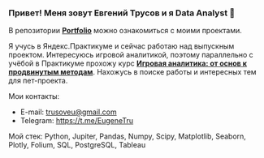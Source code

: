 ### Привет! Меня зовут Евгений Трусов и я Data Analyst 👋

В репозитории [**Portfolio**](https://github.com/DarthJohn/Portfolio) можно ознакомиться с моими проектами.

Я учусь в Яндекс.Практикуме и сейчас работаю над выпускным проектом. 
Интересуюсь игровой аналитикой, поэтому параллельно с учёбой в Практикуме прохожу курс [**Игровая аналитика: от основ к продвинутым методам**](https://edvice.pro/online-course/game-analytics-basics-rus/).
Нахожусь в поиске работы и интересных тем для пет-проекта.

Мои контакты:
- E-mail: <trusoveu@gmail.com>
- Telegram: <https://t.me/EugeneTru>


Мой стек: Python, Jupiter, Pandas, Numpy, Scipy, Matplotlib, Seaborn, Plotly, Folium, SQL, PostgreSQL, Tableau
<!--
**DarthJohn/DarthJohn** is a ✨ _special_ ✨ repository because its `README.md` (this file) appears on your GitHub profile.

Here are some ideas to get you started:

- 🔭 I’m currently working on ...
- 🌱 I’m currently learning ...
- 👯 I’m looking to collaborate on ...
- 🤔 I’m looking for help with ...
- 💬 Ask me about ...
- 📫 How to reach me: ...
- 😄 Pronouns: ...
- ⚡ Fun fact: ...
-->
